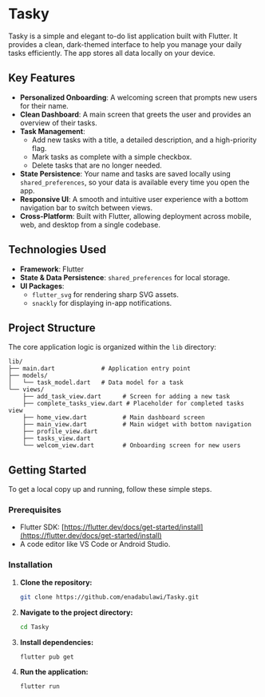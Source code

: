 # Tasky


Tasky is a simple and elegant to-do list application built with Flutter. It provides a clean, dark-themed interface to help you manage your daily tasks efficiently. The app stores all data locally on your device.

## Key Features

- **Personalized Onboarding**: A welcoming screen that prompts new users for their name.
- **Clean Dashboard**: A main screen that greets the user and provides an overview of their tasks.
- **Task Management**:
  - Add new tasks with a title, a detailed description, and a high-priority flag.
  - Mark tasks as complete with a simple checkbox.
  - Delete tasks that are no longer needed.
- **State Persistence**: Your name and tasks are saved locally using `shared_preferences`, so your data is available every time you open the app.
- **Responsive UI**: A smooth and intuitive user experience with a bottom navigation bar to switch between views.
- **Cross-Platform**: Built with Flutter, allowing deployment across mobile, web, and desktop from a single codebase.

## Technologies Used

- **Framework**: Flutter
- **State & Data Persistence**: `shared_preferences` for local storage.
- **UI Packages**:
  - `flutter_svg` for rendering sharp SVG assets.
  - `snackly` for displaying in-app notifications.

## Project Structure

The core application logic is organized within the `lib` directory:

```
lib/
├── main.dart             # Application entry point
├── models/
│   └── task_model.dart   # Data model for a task
└── views/
    ├── add_task_view.dart      # Screen for adding a new task
    ├── complete_tasks_view.dart # Placeholder for completed tasks view
    ├── home_view.dart          # Main dashboard screen
    ├── main_view.dart          # Main widget with bottom navigation
    ├── profile_view.dart
    ├── tasks_view.dart
    └── welcom_view.dart        # Onboarding screen for new users
```

## Getting Started

To get a local copy up and running, follow these simple steps.

### Prerequisites

- Flutter SDK: [https://flutter.dev/docs/get-started/install](https://flutter.dev/docs/get-started/install)
- A code editor like VS Code or Android Studio.

### Installation

1.  **Clone the repository:**
    ```sh
    git clone https://github.com/enadabulawi/Tasky.git
    ```
2.  **Navigate to the project directory:**
    ```sh
    cd Tasky
    ```
3.  **Install dependencies:**
    ```sh
    flutter pub get
    ```
4.  **Run the application:**
    ```sh
    flutter run
